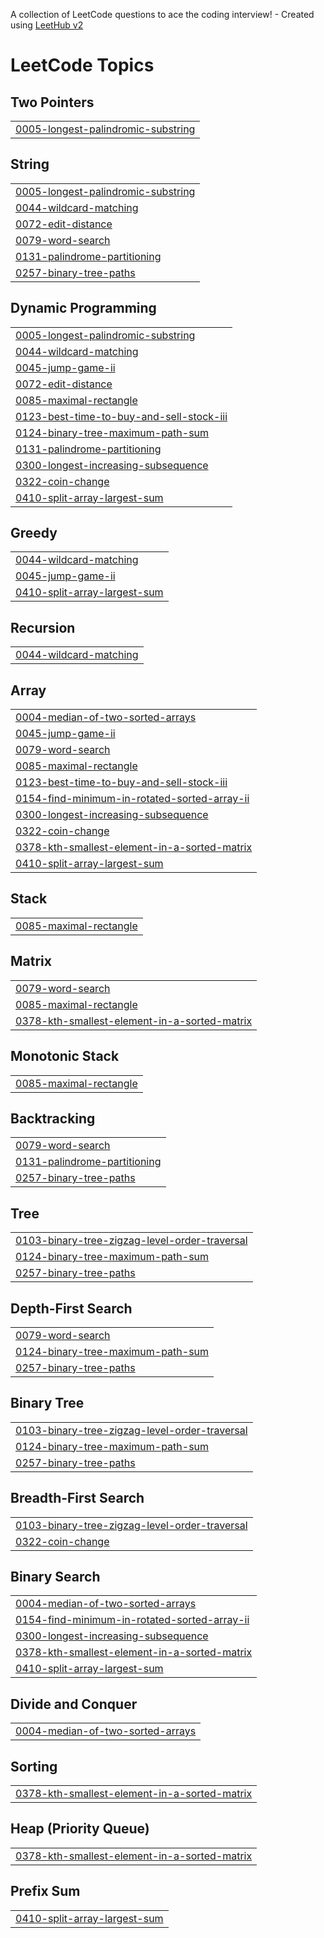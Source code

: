 A collection of LeetCode questions to ace the coding interview! - Created using [LeetHub v2](https://github.com/arunbhardwaj/LeetHub-2.0)
<!---LeetCode Topics Start-->
# LeetCode Topics
## Two Pointers
|  |
| ------- |
| [0005-longest-palindromic-substring](https://github.com/Suyash-VikramSingh/Leetcode/tree/master/0005-longest-palindromic-substring) |
## String
|  |
| ------- |
| [0005-longest-palindromic-substring](https://github.com/Suyash-VikramSingh/Leetcode/tree/master/0005-longest-palindromic-substring) |
| [0044-wildcard-matching](https://github.com/Suyash-VikramSingh/Leetcode/tree/master/0044-wildcard-matching) |
| [0072-edit-distance](https://github.com/Suyash-VikramSingh/Leetcode/tree/master/0072-edit-distance) |
| [0079-word-search](https://github.com/Suyash-VikramSingh/Leetcode/tree/master/0079-word-search) |
| [0131-palindrome-partitioning](https://github.com/Suyash-VikramSingh/Leetcode/tree/master/0131-palindrome-partitioning) |
| [0257-binary-tree-paths](https://github.com/Suyash-VikramSingh/Leetcode/tree/master/0257-binary-tree-paths) |
## Dynamic Programming
|  |
| ------- |
| [0005-longest-palindromic-substring](https://github.com/Suyash-VikramSingh/Leetcode/tree/master/0005-longest-palindromic-substring) |
| [0044-wildcard-matching](https://github.com/Suyash-VikramSingh/Leetcode/tree/master/0044-wildcard-matching) |
| [0045-jump-game-ii](https://github.com/Suyash-VikramSingh/Leetcode/tree/master/0045-jump-game-ii) |
| [0072-edit-distance](https://github.com/Suyash-VikramSingh/Leetcode/tree/master/0072-edit-distance) |
| [0085-maximal-rectangle](https://github.com/Suyash-VikramSingh/Leetcode/tree/master/0085-maximal-rectangle) |
| [0123-best-time-to-buy-and-sell-stock-iii](https://github.com/Suyash-VikramSingh/Leetcode/tree/master/0123-best-time-to-buy-and-sell-stock-iii) |
| [0124-binary-tree-maximum-path-sum](https://github.com/Suyash-VikramSingh/Leetcode/tree/master/0124-binary-tree-maximum-path-sum) |
| [0131-palindrome-partitioning](https://github.com/Suyash-VikramSingh/Leetcode/tree/master/0131-palindrome-partitioning) |
| [0300-longest-increasing-subsequence](https://github.com/Suyash-VikramSingh/Leetcode/tree/master/0300-longest-increasing-subsequence) |
| [0322-coin-change](https://github.com/Suyash-VikramSingh/Leetcode/tree/master/0322-coin-change) |
| [0410-split-array-largest-sum](https://github.com/Suyash-VikramSingh/Leetcode/tree/master/0410-split-array-largest-sum) |
## Greedy
|  |
| ------- |
| [0044-wildcard-matching](https://github.com/Suyash-VikramSingh/Leetcode/tree/master/0044-wildcard-matching) |
| [0045-jump-game-ii](https://github.com/Suyash-VikramSingh/Leetcode/tree/master/0045-jump-game-ii) |
| [0410-split-array-largest-sum](https://github.com/Suyash-VikramSingh/Leetcode/tree/master/0410-split-array-largest-sum) |
## Recursion
|  |
| ------- |
| [0044-wildcard-matching](https://github.com/Suyash-VikramSingh/Leetcode/tree/master/0044-wildcard-matching) |
## Array
|  |
| ------- |
| [0004-median-of-two-sorted-arrays](https://github.com/Suyash-VikramSingh/Leetcode/tree/master/0004-median-of-two-sorted-arrays) |
| [0045-jump-game-ii](https://github.com/Suyash-VikramSingh/Leetcode/tree/master/0045-jump-game-ii) |
| [0079-word-search](https://github.com/Suyash-VikramSingh/Leetcode/tree/master/0079-word-search) |
| [0085-maximal-rectangle](https://github.com/Suyash-VikramSingh/Leetcode/tree/master/0085-maximal-rectangle) |
| [0123-best-time-to-buy-and-sell-stock-iii](https://github.com/Suyash-VikramSingh/Leetcode/tree/master/0123-best-time-to-buy-and-sell-stock-iii) |
| [0154-find-minimum-in-rotated-sorted-array-ii](https://github.com/Suyash-VikramSingh/Leetcode/tree/master/0154-find-minimum-in-rotated-sorted-array-ii) |
| [0300-longest-increasing-subsequence](https://github.com/Suyash-VikramSingh/Leetcode/tree/master/0300-longest-increasing-subsequence) |
| [0322-coin-change](https://github.com/Suyash-VikramSingh/Leetcode/tree/master/0322-coin-change) |
| [0378-kth-smallest-element-in-a-sorted-matrix](https://github.com/Suyash-VikramSingh/Leetcode/tree/master/0378-kth-smallest-element-in-a-sorted-matrix) |
| [0410-split-array-largest-sum](https://github.com/Suyash-VikramSingh/Leetcode/tree/master/0410-split-array-largest-sum) |
## Stack
|  |
| ------- |
| [0085-maximal-rectangle](https://github.com/Suyash-VikramSingh/Leetcode/tree/master/0085-maximal-rectangle) |
## Matrix
|  |
| ------- |
| [0079-word-search](https://github.com/Suyash-VikramSingh/Leetcode/tree/master/0079-word-search) |
| [0085-maximal-rectangle](https://github.com/Suyash-VikramSingh/Leetcode/tree/master/0085-maximal-rectangle) |
| [0378-kth-smallest-element-in-a-sorted-matrix](https://github.com/Suyash-VikramSingh/Leetcode/tree/master/0378-kth-smallest-element-in-a-sorted-matrix) |
## Monotonic Stack
|  |
| ------- |
| [0085-maximal-rectangle](https://github.com/Suyash-VikramSingh/Leetcode/tree/master/0085-maximal-rectangle) |
## Backtracking
|  |
| ------- |
| [0079-word-search](https://github.com/Suyash-VikramSingh/Leetcode/tree/master/0079-word-search) |
| [0131-palindrome-partitioning](https://github.com/Suyash-VikramSingh/Leetcode/tree/master/0131-palindrome-partitioning) |
| [0257-binary-tree-paths](https://github.com/Suyash-VikramSingh/Leetcode/tree/master/0257-binary-tree-paths) |
## Tree
|  |
| ------- |
| [0103-binary-tree-zigzag-level-order-traversal](https://github.com/Suyash-VikramSingh/Leetcode/tree/master/0103-binary-tree-zigzag-level-order-traversal) |
| [0124-binary-tree-maximum-path-sum](https://github.com/Suyash-VikramSingh/Leetcode/tree/master/0124-binary-tree-maximum-path-sum) |
| [0257-binary-tree-paths](https://github.com/Suyash-VikramSingh/Leetcode/tree/master/0257-binary-tree-paths) |
## Depth-First Search
|  |
| ------- |
| [0079-word-search](https://github.com/Suyash-VikramSingh/Leetcode/tree/master/0079-word-search) |
| [0124-binary-tree-maximum-path-sum](https://github.com/Suyash-VikramSingh/Leetcode/tree/master/0124-binary-tree-maximum-path-sum) |
| [0257-binary-tree-paths](https://github.com/Suyash-VikramSingh/Leetcode/tree/master/0257-binary-tree-paths) |
## Binary Tree
|  |
| ------- |
| [0103-binary-tree-zigzag-level-order-traversal](https://github.com/Suyash-VikramSingh/Leetcode/tree/master/0103-binary-tree-zigzag-level-order-traversal) |
| [0124-binary-tree-maximum-path-sum](https://github.com/Suyash-VikramSingh/Leetcode/tree/master/0124-binary-tree-maximum-path-sum) |
| [0257-binary-tree-paths](https://github.com/Suyash-VikramSingh/Leetcode/tree/master/0257-binary-tree-paths) |
## Breadth-First Search
|  |
| ------- |
| [0103-binary-tree-zigzag-level-order-traversal](https://github.com/Suyash-VikramSingh/Leetcode/tree/master/0103-binary-tree-zigzag-level-order-traversal) |
| [0322-coin-change](https://github.com/Suyash-VikramSingh/Leetcode/tree/master/0322-coin-change) |
## Binary Search
|  |
| ------- |
| [0004-median-of-two-sorted-arrays](https://github.com/Suyash-VikramSingh/Leetcode/tree/master/0004-median-of-two-sorted-arrays) |
| [0154-find-minimum-in-rotated-sorted-array-ii](https://github.com/Suyash-VikramSingh/Leetcode/tree/master/0154-find-minimum-in-rotated-sorted-array-ii) |
| [0300-longest-increasing-subsequence](https://github.com/Suyash-VikramSingh/Leetcode/tree/master/0300-longest-increasing-subsequence) |
| [0378-kth-smallest-element-in-a-sorted-matrix](https://github.com/Suyash-VikramSingh/Leetcode/tree/master/0378-kth-smallest-element-in-a-sorted-matrix) |
| [0410-split-array-largest-sum](https://github.com/Suyash-VikramSingh/Leetcode/tree/master/0410-split-array-largest-sum) |
## Divide and Conquer
|  |
| ------- |
| [0004-median-of-two-sorted-arrays](https://github.com/Suyash-VikramSingh/Leetcode/tree/master/0004-median-of-two-sorted-arrays) |
## Sorting
|  |
| ------- |
| [0378-kth-smallest-element-in-a-sorted-matrix](https://github.com/Suyash-VikramSingh/Leetcode/tree/master/0378-kth-smallest-element-in-a-sorted-matrix) |
## Heap (Priority Queue)
|  |
| ------- |
| [0378-kth-smallest-element-in-a-sorted-matrix](https://github.com/Suyash-VikramSingh/Leetcode/tree/master/0378-kth-smallest-element-in-a-sorted-matrix) |
## Prefix Sum
|  |
| ------- |
| [0410-split-array-largest-sum](https://github.com/Suyash-VikramSingh/Leetcode/tree/master/0410-split-array-largest-sum) |
<!---LeetCode Topics End-->